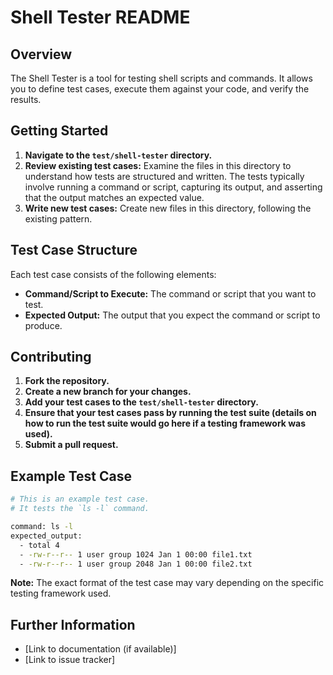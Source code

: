 # Shell Tester README

## Overview

The Shell Tester is a tool for testing shell scripts and commands. It allows you to define test cases, execute them against your code, and verify the results.

## Getting Started

1.  **Navigate to the `test/shell-tester` directory.**
2.  **Review existing test cases:** Examine the files in this directory to understand how tests are structured and written.  The tests typically involve running a command or script, capturing its output, and asserting that the output matches an expected value.
3.  **Write new test cases:** Create new files in this directory, following the existing pattern.

## Test Case Structure

Each test case consists of the following elements:

*   **Command/Script to Execute:** The command or script that you want to test.
*   **Expected Output:** The output that you expect the command or script to produce.

## Contributing

1.  **Fork the repository.**
2.  **Create a new branch for your changes.**
3.  **Add your test cases to the `test/shell-tester` directory.**
4.  **Ensure that your test cases pass by running the test suite (details on how to run the test suite would go here if a testing framework was used).**
5.  **Submit a pull request.**

## Example Test Case

```bash
# This is an example test case.
# It tests the `ls -l` command.

command: ls -l
expected_output:
  - total 4
  - -rw-r--r-- 1 user group 1024 Jan 1 00:00 file1.txt
  - -rw-r--r-- 1 user group 2048 Jan 1 00:00 file2.txt
```

**Note:** The exact format of the test case may vary depending on the specific testing framework used.

## Further Information

*   [Link to documentation (if available)]
*   [Link to issue tracker]
```